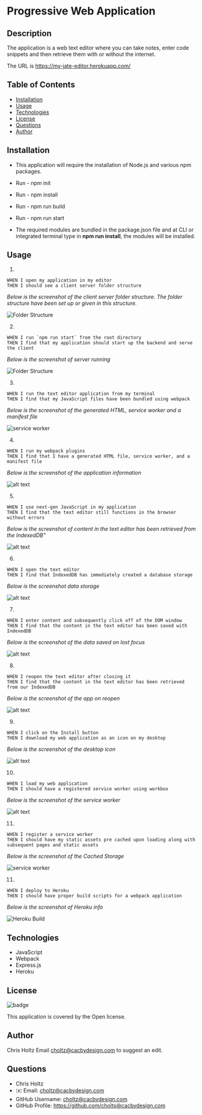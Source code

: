 # Progressive Web Application

## Description
The application is a web text editor where you can take notes, enter code snippets and then retrieve them with or without the internet.

The URL is https://my-jate-editor.herokuapp.com/

## Table of Contents

* [Installation](#installation)
* [Usage](#usage)
* [Technologies](#technologies)
* [License](#license)
* [Questions](#questions)
* [Author](#author)

## Installation

* This application will require the installation of Node.js and various npm packages.

*   Run - npm init
*   Run - npm install
*   Run - npm run build
*   Run - npm run start
* The required modules are bundled in the package.json file and at CLI or integrated terminal type in **npm run install**, the modules will be installed.       

## Usage

1.
``````    
WHEN I open my application in my editor
THEN I should see a client server folder structure
``````
*Below is the screenshot of the client server folder structure.  The folder structure have been set up or given in this structure.*

![Folder Structure](./assets/folder%20structure.png)

2.
``````
WHEN I run `npm run start` from the root directory
THEN I find that my application should start up the backend and serve the client
``````
*Below is the screenshot of server running*

![Folder Structure](./assets/server.png)

3.
``````
WHEN I run the text editor application from my terminal
THEN I find that my JavaScript files have been bundled using webpack
``````
*Below is the screenshot of the generated HTML, service worker and a manifest file*

![service worker](./assets/webpack%20bundle.png)

4.
``````
WHEN I run my webpack plugins
THEN I find that I have a generated HTML file, service worker, and a manifest file
``````
*Below is the screenshot of the application information*

![alt text](./assets/manifest.png)

5.
``````
WHEN I use next-gen JavaScript in my application
THEN I find that the text editor still functions in the browser without errors
``````
*Below is the  screenshot of content in the text editor has been retrieved from the IndexedDB"*

![alt text](./assets/Javascript%20works.png)

6.
``````
WHEN I open the text editor
THEN I find that IndexedDB has immediately created a database storage
``````
*Below is the screenshot data storage*

![alt text](./assets/database%20storage.png)

7.
``````
WHEN I enter content and subsequently click off of the DOM window
THEN I find that the content in the text editor has been saved with IndexedDB
``````
*Below is the screenshot of the data saved on lost focus*

![alt text](./assets/data%20saved%20on%20lost%20focus.png)

8.
``````
WHEN I reopen the text editor after closing it
THEN I find that the content in the text editor has been retrieved from our IndexedDB
``````
*Below is the screenshot of the app on reopen*

![alt text](/assets/reopen%20app.png)

9.
``````
WHEN I click on the Install button
THEN I download my web application as an icon on my desktop
``````
*Below is the screenshot of the desktop icon*

![alt text](./assets/desktop%20icon.png)

10.
 ``````
WHEN I load my web application
THEN I should have a registered service worker using workbox
``````
*Below is the screenshot of the service worker*

![alt text](./assets/registered%20service%20worker.png)

11.
``````
WHEN I register a service worker
THEN I should have my static assets pre cached upon loading along with subsequent pages and static assets
``````
*Below is the screenshot of the Cached Storage*

![service worker](./assets/registered%20service%20worker.png)

11.
``````
WHEN I deploy to Heroku
THEN I should have proper build scripts for a webpack application 
``````
*Below is the screenshot of Heroku info*

![Heroku Build](./assets/Heroku%20Build%20info.png)

## Technologies
* JavaScript
* Webpack
* Express.js
* Heroku

## License
![badge](https://img.shields.io/badge/license-Open-brightgreen)

This application is covered by the Open license. 

## Author
Chris Holtz
Email choltz@cacbydesign.com to suggest an edit.

## Questions

* Chris Holtz
* ✉️ Email: choltz@cacbydesign.com
* GitHub Username: choltz@cacbydesign.com
* GitHub Profile: https://github.com/cholts@cacbydesign.com




 
